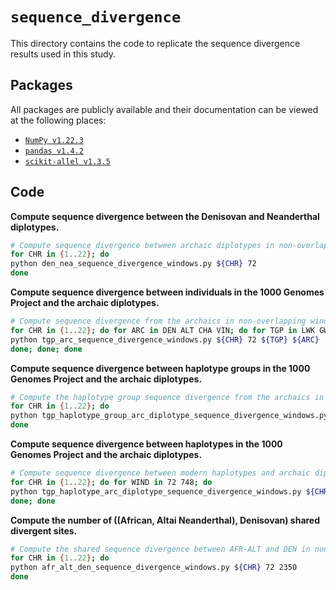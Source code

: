 # `sequence_divergence`

This directory contains the code to replicate the sequence divergence results used in this study.

## Packages

All packages are publicly available and their documentation can be viewed at the following places:

- [`NumPy v1.22.3`](https://numpy.org/doc/stable/reference/index.html)
- [`pandas v1.4.2`](https://pandas.pydata.org/docs/)
- [`scikit-allel v1.3.5`](https://scikit-allel.readthedocs.io/en/stable/index.html)

## Code

__Compute sequence divergence between the Denisovan and Neanderthal diplotypes.__

```bash
# Compute sequence divergence between archaic diplotypes in non-overlapping windows.
for CHR in {1..22}; do
python den_nea_sequence_divergence_windows.py ${CHR} 72
done
```

__Compute sequence divergence between individuals in the 1000 Genomes Project and the archaic diplotypes.__

```bash
# Compute sequence divergence from the archaics in non-overlapping windows.
for CHR in {1..22}; do for ARC in DEN ALT CHA VIN; do for TGP in LWK GWD MSL ESN YRI BEB STU ITU PJL GIH CHB KHV CHS JPT CDX TSI CEU IBS GBR FIN PEL MXL CLM PUR; do
python tgp_arc_sequence_divergence_windows.py ${CHR} 72 ${TGP} ${ARC}
done; done; done
```

__Compute sequence divergence between haplotype groups in the 1000 Genomes Project and the archaic diplotypes.__

```bash
# Compute the haplotype group sequence divergence from the archaics in non-overlapping windows.
for CHR in {1..22}; do
python tgp_haplotype_group_arc_diplotype_sequence_divergence_windows.py ${CHR} 72
done
```

__Compute sequence divergence between haplotypes in the 1000 Genomes Project and the archaic diplotypes.__

```bash
# Compute sequence divergence between modern haplotypes and archaic diplotypes in non-overlapping windows.
for CHR in {1..22}; do for WIND in 72 748; do
python tgp_haplotype_arc_diplotype_sequence_divergence_windows.py ${CHR} ${WIND}
done; done
```

__Compute the number of ((African, Altai Neanderthal), Denisovan) shared divergent sites.__

```bash
# Compute the shared sequence divergence between AFR-ALT and DEN in non-overlapping windows.
for CHR in {1..22}; do
python afr_alt_den_sequence_divergence_windows.py ${CHR} 72 2350
done
```

